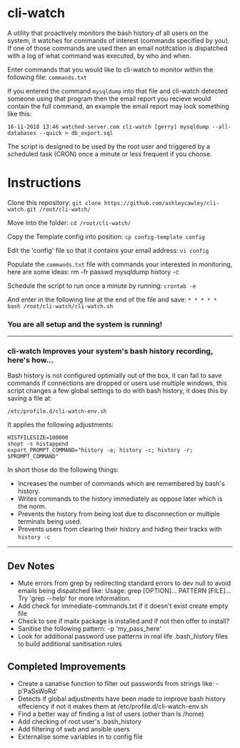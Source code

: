 # cli-watch

A utility that proactively monitors the bash history of all users on the system, it watches for commands of interest (commands specified by you). If one of those commands are used then an email notifcation is dispatched with a log of what command was executed, by who and when.

Enter commands that you would like to cli-watch to monitor within the following file:
```commands.txt```

If you entered the command ```mysqldump``` into that file and cli-watch detected someone using that program then the email report you recieve would contain the full command, an example the email report may look something like this:

```16-11-2018 13:46 watched-server.com cli-watch [gerry] mysqldump --all-databases --quick > db_export.sql```

The script is designed to be used by the root user and triggered by a scheduled task (CRON) once a minute or less frequent if you choose.


# Instructions

Clone this repository:
```git clone https://github.com/ashleycawley/cli-watch.git /root/cli-watch/```

Move into the folder:
```cd /root/cli-watch/```

Copy the Template config into position:
```cp config-template config```

Edit the 'config' file so that it contains your email address:
```vi config```

Populate the ```commands.txt``` file with commands your interested in monitoring, here are some ideas:
rm -fr
passwd
mysqldump
history -c

Schedule the script to run once a minute by running:
```crontab -e```

And enter in the following line at the end of the file and save:
```* * * * * bash /root/cli-watch/cli-watch.sh```

### You are all setup and the system is running!

---
### cli-watch Improves your system's bash history recording, here's how...

Bash history is not configured optimially out of the box, it can fail to save commands if connections are dropped or users use multiple windows, this script changes a few global settings to do with bash history, it does this by saving a file at:

```/etc/profile.d/cli-watch-env.sh```

It applies the following adjustments:

```
HISTFILESIZE=100000
shopt -s histappend
export PROMPT_COMMAND="history -a; history -c; history -r; $PROMPT_COMMAND"
```
In short those do the following things:
- Increases the number of commands which are remembered by bash's history.
- Writes commands to the history immediately as oppose later which is the norm.
- Prevents the history from being lost due to disconnection or multiple terminals being used.
- Prevents users from clearing their history and hiding their tracks with ```history -c```

---

## Dev Notes
* Mute errors from grep by redirecting standard errors to dev null to avoid emails being dispatched like:
Usage: grep [OPTION]... PATTERN [FILE]...
Try 'grep --help' for more information.
* Add check for immediate-commands.txt if it doesn't exist create empty file
* Check to see if mailx package is installed and if not then offer to install?
* Sanitise the following pattern: -p 'my_pass_here'
* Look for additional password use patterns in real life .bash_history files to build additional sanitisation rules

## Completed Improvements
* Create a sanatise function to filter out passwords from strings like:
-p'PaSsWoRd'
* Detects if global adjustments have been made to improve bash history effeciency if not it makes them at /etc/profile.d/cli-watch-env.sh
* Find a better way of finding a list of users (other than ls /home)
* Add checking of root user's .bash_history
* Add filtering of swb and ansible users
* Externalise some variables in to config file

